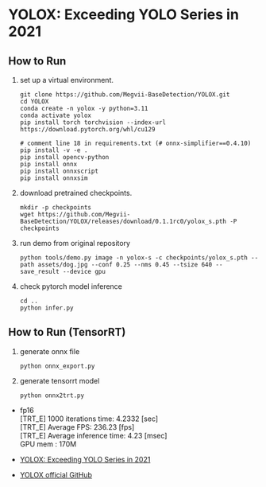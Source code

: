 # YOLOX: Exceeding YOLO Series in 2021

## How to Run

1. set up a virtual environment.
    ```
    git clone https://github.com/Megvii-BaseDetection/YOLOX.git
    cd YOLOX
    conda create -n yolox -y python=3.11
    conda activate yolox
    pip install torch torchvision --index-url https://download.pytorch.org/whl/cu129

    # comment line 18 in requirements.txt (# onnx-simplifier==0.4.10)
    pip install -v -e .
    pip install opencv-python
    pip install onnx
    pip install onnxscript
    pip install onnxsim
    ```

2. download pretrained checkpoints.
    ```
    mkdir -p checkpoints
    wget https://github.com/Megvii-BaseDetection/YOLOX/releases/download/0.1.1rc0/yolox_s.pth -P checkpoints
    ```
3. run demo from original repository
    ```
    python tools/demo.py image -n yolox-s -c checkpoints/yolox_s.pth --path assets/dog.jpg --conf 0.25 --nms 0.45 --tsize 640 --save_result --device gpu
    ```

4. check pytorch model inference
    ```
    cd ..
    python infer.py
    ```

## How to Run (TensorRT)

1. generate onnx file
    ```
    python onnx_export.py
    ```

2. generate tensorrt model
    ```
    python onnx2trt.py
    ```
- fp16   
    [TRT_E] 1000 iterations time: 4.2332 [sec]   
    [TRT_E] Average FPS: 236.23 [fps]   
    [TRT_E] Average inference time: 4.23 [msec]     
    GPU mem : 170M      


- [YOLOX: Exceeding YOLO Series in 2021](https://arxiv.org/pdf/2107.08430)
- [YOLOX official GitHub](https://github.com/Megvii-BaseDetection/YOLOX)

